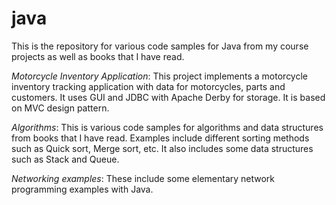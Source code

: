 # java
This is the repository for various code samples for Java from my course projects as well as books that I have read. 

*Motorcycle Inventory Application*:
This project implements a motorcycle inventory tracking application with data for motorcycles, parts and customers. It uses GUI and JDBC with Apache Derby for storage. It is based on MVC design pattern.

*Algorithms*:
This is various code samples for algorithms and data structures from books that I have read. Examples include different sorting methods such as Quick sort, Merge sort, etc. It also includes some data structures such as Stack and Queue.

*Networking examples*:
These include some elementary network programming examples with Java. 

